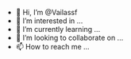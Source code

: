 - 👋 Hi, I’m @Vailassf
- 👀 I’m interested in ...
- 🌱 I’m currently learning ...
- 💞️ I’m looking to collaborate on ...
- 📫 How to reach me ...

<!---
Vailassf/Vailassf is a ✨ special ✨ repository because its `README.md` (this file) appears on your GitHub profile.
You can click the Preview link to take a look at your changes.
--->

